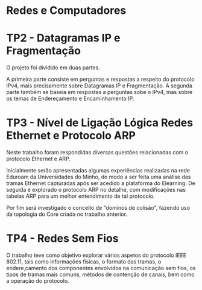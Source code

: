 # Redes e Computadores

# TP2 - Datagramas IP e Fragmentação

O projeto foi dividido em duas partes.

A primeira parte consiste em perguntas e respostas a respeito do protocolo IPv4, mais precisamente sobre Datagramas IP e Fragmentação.
A segunda parte também se baseia em respostas a perguntas sobe o IPv4, mas sobre os temas de Endereçamento e Encaminhamento IP.

# TP3 - Nível de Ligação Lógica Redes Ethernet e Protocolo ARP

Neste trabalho foram respondidas diversas questões relacionadas com o protocolo Ethernet e ARP.

Inicialmente serão apresentadas algumas experiências realizadas na rede Eduroam da Universidades do Minho, de modo a ser feita uma análise das tramas Ethernet capturadas após ser acedido a plataforma do Elearning. 
De seguida é explorado o protocolo ARP no detalhe, com modificações nas tabelas ARP para um melhor entendimento de tal protocolo. 

Por fim será investigado o conceito de "dominos de colisão", fazendo uso da topologia do Core criada no trabalho anterior.

# TP4 - Redes Sem Fios

O trabalho teve como objetivo explorar vários aspetos do protocolo IEEE 802.11, tais como informações físicas, o formato
das tramas, o endere¸camento dos componentes envolvidos na comunicação sem fios, os tipos de tramas mais comuns, métodos de contenção de canais, bem como a operação do protocolo.
